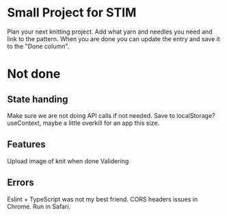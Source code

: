 # Small Project for STIM 
Plan your next knitting project. Add what yarn and needles you need and link to the pattern. When you are done you can update the entry and save it to the "Done column".

# Not done

## State handing
Make sure we are not doing API calls if not needed.
Save to localStorage?
useContext, maybe a little overkill for an app this size. 

## Features
Upload image of knit when done 
Validering

## Errors
Eslint + TypeScript was not my best friend.
CORS headers issues in Chrome. Run in Safari. 





